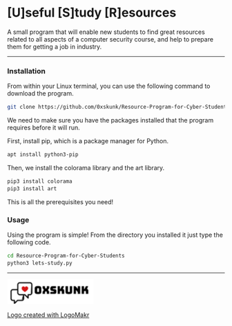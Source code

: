 # [U]seful [S]tudy [R]esources

A small program that will enable new students to find great resources related to all aspects of a computer security course, and help to prepare them for getting a job in industry.

--------------

### Installation
From within your Linux terminal, you can use the following command to download the program.

```bash
git clone https://github.com/0xskunk/Resource-Program-for-Cyber-Students.git
```

We need to make sure you have the packages installed that the program requires before it will run.

First, install pip, which is a package manager for Python.
```bash
apt install python3-pip
```

Then, we install the colorama library and the art library.
```bash
pip3 install colorama
pip3 install art
```

This is all the prerequisites you need! 

### Usage

Using the program is simple! From the directory you installed it just type the following code. 
```bash
cd Resource-Program-for-Cyber-Students
python3 lets-study.py
```

--------

<img src="https://github.com/0xskunk/Resource-Program-for-Cyber-Students/blob/master/images/0xskunk1.PNG" width="200">

[Logo created with LogoMakr](https://my.logomakr.com/)
